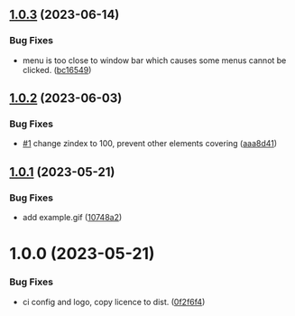 ## [1.0.3](https://github.com/lee88688/logseq-drawio-plugin/compare/v1.0.2...v1.0.3) (2023-06-14)


### Bug Fixes

* menu is too close to window bar which causes some menus cannot be clicked. ([bc16549](https://github.com/lee88688/logseq-drawio-plugin/commit/bc16549a5f5e5f70047f7e6870eb34e2bad11a34))

## [1.0.2](https://github.com/lee88688/logseq-drawio-plugin/compare/v1.0.1...v1.0.2) (2023-06-03)


### Bug Fixes

* [#1](https://github.com/lee88688/logseq-drawio-plugin/issues/1) change zindex to 100, prevent other elements covering ([aaa8d41](https://github.com/lee88688/logseq-drawio-plugin/commit/aaa8d41bd0e57f86a5900bd32cf4199e388e7c54))

## [1.0.1](https://github.com/lee88688/logseq-drawio-plugin/compare/v1.0.0...v1.0.1) (2023-05-21)


### Bug Fixes

* add example.gif ([10748a2](https://github.com/lee88688/logseq-drawio-plugin/commit/10748a2ea5c3e43d180c7280149e716c2eb15653))

# 1.0.0 (2023-05-21)


### Bug Fixes

* ci config and logo, copy licence to dist. ([0f2f6f4](https://github.com/lee88688/logseq-drawio-plugin/commit/0f2f6f42abcfa992f9e6a0af8ca2234387de3633))
